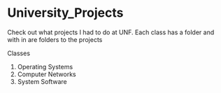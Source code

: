# University_Projects
Check out what projects I had to do at UNF.
Each class has a folder and with in are folders to the projects

Classes

1. Operating Systems
2. Computer Networks
3. System Software
